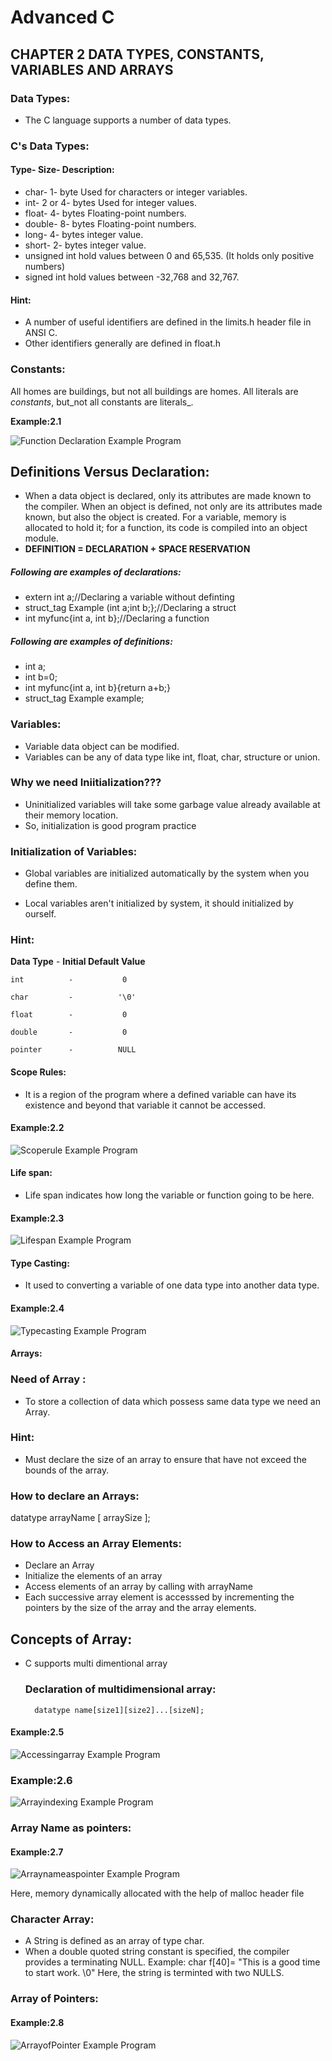 # Advanced C

## CHAPTER 2 DATA TYPES, CONSTANTS, VARIABLES AND ARRAYS

### Data Types:

* The C language supports a number of data types. 

### C's Data Types:

#### Type- Size- Description:

* char- 1- byte Used for characters or integer variables.
* int- 2 or 4- bytes Used for integer values.
* float- 4- bytes Floating-point numbers.
* double- 8- bytes Floating-point numbers.
* long- 4- bytes integer value. 
* short- 2- bytes integer value.
* unsigned int hold values between 0 and 65,535. (It holds only positive numbers)
* signed int hold values between -32,768 and 32,767.
  
#### Hint:
* A number of useful identifiers are defined in the limits.h header file in ANSI C.
* Other identifiers generally are defined in float.h
  
### Constants:
All homes are buildings, but not all buildings are homes. All literals are _constants_, but_not all constants are literals_.

__Example:2.1__

![Function Declaration Example Program](images/Ex1-Fundeclar-chapter2.png)

## Definitions Versus Declaration:
* When a data object is declared, only its attributes are made known to the compiler. When an object is defined, not only are its attributes made known, but also the object is created. For a variable, memory is allocated to hold it; for a function, its code is compiled into an object module.
* __DEFINITION = DECLARATION + SPACE RESERVATION__
  
##### Following are examples of declarations:
* extern int a;//Declaring a variable without definting
* struct_tag Example (int a;int b;};//Declaring a struct
* int myfunc{int a, int b};//Declaring a function
##### Following are examples of definitions:
* int a;
* int b=0;
* int myfunc{int a, int b}{return a+b;}
* struct_tag Example example;

### Variables:
* Variable data object can be modified.
* Variables can be any of data type like int, float, char, structure or union.

### Why we need __Iniitialization__???

* Uninitialized variables will take some garbage value already available at their memory location.
* So, initialization is good program practice
  
### Initialization of Variables:

* Global variables are initialized automatically by the system when you define them.

* Local variables aren't initialized by system, it should initialized by ourself.

### Hint:

__Data Type__    -   __Initial Default Value__

    int          -           0

    char         -          '\0'

    float        -           0

    double       -           0

    pointer      -          NULL

#### Scope Rules:
   * It is a region of the program where a defined variable can have its existence and beyond that variable it cannot be accessed.

#### Example:2.2

![Scoperule Example Program](images/Ex2-Scope-chapter2.png)

#### Life span:
   * Life span indicates how long the variable or function going to be here.

#### Example:2.3

![Lifespan Example Program](images/Ex3-Lifespan-chapter2.png)

#### Type Casting:
* It used to converting a variable of one data type into another data type.

#### Example:2.4

![Typecasting Example Program](images/Ex4-typecast-chapter2.png)

#### Arrays:

### Need of Array :

* To store a collection of data which possess same data type we need an Array.

### Hint:

* Must declare the size of an array to ensure that have not exceed the bounds of the array.

### How to declare an Arrays:

datatype arrayName [ arraySize ];

### How to  Access an Array Elements:
 * Declare an Array
 * Initialize the elements of an array
 * Access elements of an array by calling with arrayName
 * Each successive array element is accesssed by incrementing the pointers by the size of the array and the array elements.

## Concepts of Array:

* C supports multi dimentional array

    ### Declaration of multidimensional array:

        datatype name[size1][size2]...[sizeN];

#### Example:2.5

![Accessingarray Example Program](images/Ex5-accarray-chapter2.png)

### Example:2.6

![Arrayindexing Example Program](images/Ex6-arrindexing-chapter2.png)

### Array Name as pointers:

#### Example:2.7

![Arraynameaspointer Example Program](images/Ex7-arrnamedaspointer-chapter2.png)

Here, memory dynamically allocated with the help of malloc header file

### Character Array:

* A String is defined as an array of type char.
* When a double quoted string constant is specified, the compiler provides a terminating NULL.
    Example: char f[40]= "This is a good time to start work. \0"
    Here, the string is terminted with two NULLS.

### Array of Pointers:

#### Example:2.8

![ArrayofPointer Example Program](images/Ex8-arrofpointer-chapter2.png)